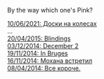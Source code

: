 By the way which one's Pink?  
  
[10/06/2021: Доски на колесах](https://somelun.github.io/skateboarding.html)  
...  
[20/04/2015: Blindings](https://somelun.github.io/blindings.html)  
[03/12/2014: December 2](https://somelun.github.io/december-2.html)  
[19/11/2014: In Bruges](https://somelun.github.io/in-bruges.html)  
[16/11/2014: Мохана встретил](https://somelun.github.io/met-mohan.html)  
[08/04/2014: Все короче.](https://somelun.github.io/trip-end.html)  
